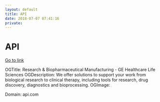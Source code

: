 ```yaml
---
layout: default
title: API
date: 2018-07-07 07:41:16
private: 
---
```


# API

[Go to link](https://api.com)

OGTitle: Research & Biopharmaceutical Manufacturing - GE Healthcare Life Sciences
OGDescription: We offer solutions to support your work from biological research to clinical therapy, including tools for research, drug discovery, diagnostics and bioprocessing.
OGImage: 

Domain: api.com

